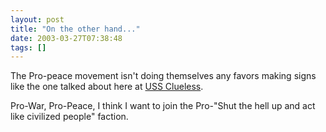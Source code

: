 ```yaml
---
layout: post
title: "On the other hand..."
date: 2003-03-27T07:38:48
tags: []
---
```


The Pro-peace movement isn't doing themselves any favors making signs like the one talked about here at [USS Clueless][1]. 

Pro-War, Pro-Peace, I think I want to join the Pro-"Shut the hell up and act like civilized people" faction. 

   [1]: http://denbeste.nu/cd_log_entries/2003/03/Fragging.shtml



